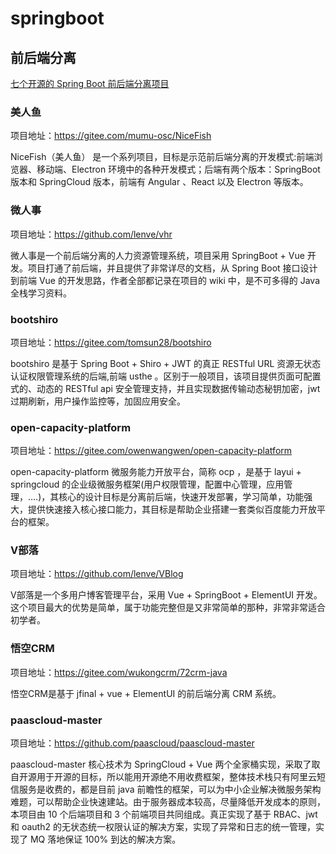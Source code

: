 # springboot

## 前后端分离

[七个开源的 Spring Boot 前后端分离项目](https://mp.weixin.qq.com/s/McwCsrb5wBwcQzVCp2NcCw)

### 美人鱼

项目地址：<https://gitee.com/mumu-osc/NiceFish>

NiceFish（美人鱼） 是一个系列项目，目标是示范前后端分离的开发模式:前端浏览器、移动端、Electron 环境中的各种开发模式；后端有两个版本：SpringBoot 版本和 SpringCloud 版本，前端有 Angular 、React 以及 Electron 等版本。

### 微人事

项目地址：<https://github.com/lenve/vhr>

微人事是一个前后端分离的人力资源管理系统，项目采用 SpringBoot + Vue 开发。项目打通了前后端，并且提供了非常详尽的文档，从 Spring Boot 接口设计到前端 Vue 的开发思路，作者全部都记录在项目的 wiki 中，是不可多得的 Java 全栈学习资料。

### bootshiro

项目地址：<https://gitee.com/tomsun28/bootshiro>

bootshiro 是基于 Spring Boot + Shiro + JWT 的真正 RESTful URL 资源无状态认证权限管理系统的后端,前端 usthe 。区别于一般项目，该项目提供页面可配置式的、动态的 RESTful api 安全管理支持，并且实现数据传输动态秘钥加密，jwt 过期刷新，用户操作监控等，加固应用安全。

### open-capacity-platform

项目地址：<https://gitee.com/owenwangwen/open-capacity-platform>

open-capacity-platform 微服务能力开放平台，简称 ocp ，是基于 layui + springcloud 的企业级微服务框架(用户权限管理，配置中心管理，应用管理，....)，其核心的设计目标是分离前后端，快速开发部署，学习简单，功能强大，提供快速接入核心接口能力，其目标是帮助企业搭建一套类似百度能力开放平台的框架。

### V部落

项目地址：<https://github.com/lenve/VBlog>

V部落是一个多用户博客管理平台，采用 Vue + SpringBoot + ElementUI 开发。这个项目最大的优势是简单，属于功能完整但是又非常简单的那种，非常非常适合初学者。

### 悟空CRM

项目地址：<https://gitee.com/wukongcrm/72crm-java>

悟空CRM是基于 jfinal + vue + ElementUI 的前后端分离 CRM 系统。

### paascloud-master

项目地址：<https://github.com/paascloud/paascloud-master>

paascloud-master 核心技术为 SpringCloud + Vue 两个全家桶实现，采取了取自开源用于开源的目标，所以能用开源绝不用收费框架，整体技术栈只有阿里云短信服务是收费的，都是目前 java 前瞻性的框架，可以为中小企业解决微服务架构难题，可以帮助企业快速建站。由于服务器成本较高，尽量降低开发成本的原则，本项目由 10 个后端项目和 3 个前端项目共同组成。真正实现了基于 RBAC、jwt 和 oauth2 的无状态统一权限认证的解决方案，实现了异常和日志的统一管理，实现了 MQ 落地保证 100% 到达的解决方案。
